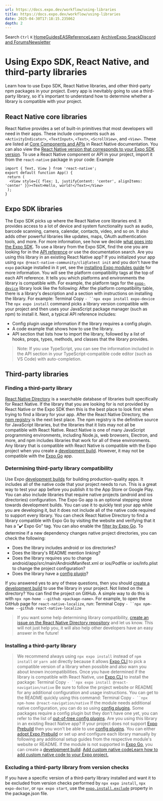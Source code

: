 ```yaml
---
url: https://docs.expo.dev/workflow/using-libraries
title: https://docs.expo.dev/workflow/using-libraries
date: 2025-04-30T17:18:15.235062
depth: 2
---
```


Search
`Ctrl` `K`
[Home](https://docs.expo.dev/)[Guides](https://docs.expo.dev/guides/overview)[EAS](https://docs.expo.dev/eas)[Reference](https://docs.expo.dev/versions/latest)[Learn](https://docs.expo.dev/tutorial/overview)
[Archive](https://docs.expo.dev/archive)[Expo Snack](https://snack.expo.dev)[Discord and Forums](https://chat.expo.dev)[Newsletter](https://expo.dev/mailing-list/signup)
# Using Expo SDK, React Native, and third-party libraries
Learn how to use Expo SDK, React Native libraries, and other third-party npm packages in your project.
Every app is inevitably going to use a third-party library, so it's important to understand how to determine whether a library is compatible with your project.
## React Native core libraries
React Native provides a set of built-in primitives that most developers will need in their apps. These include components such as `<ActivityIndicator>`, `<TextInput>`, `<Text>`, `<ScrollView>`, and `<View>`. These are listed at [Core Components and APIs](https://reactnative.dev/docs/components-and-apis) in React Native documentation. You can also view the [React Native version that corresponds to your Expo SDK version](https://docs.expo.dev/versions/latest).
To use a React Native component or API in your project, import it from the `react-native` package in your code:
Example
```
import { Text, View } from 'react-native';
export default function App() {
 return (
  <View style={{ flex: 1, justifyContent: 'center', alignItems: 'center' }}><Text>Hello, world!</Text></View>
 );
}

```

## Expo SDK libraries
The Expo SDK picks up where the React Native core libraries end. It provides access to a lot of device and system functionality such as audio, barcode scanning, camera, calendar, contacts, video, and so on. It also adds other powerful libraries like updates, maps, OAuth authentication tools, and more. For more information, see how we decide [what goes into the Expo SDK](https://expo.fyi/whats-in-the-sdk).
To use a library from the Expo SDK, find the one you are looking for in the [API reference](https://docs.expo.dev/versions/latest) or use the documentation search.
Are you using this library in an existing React Native app?
If you initialized your app using `npx @react-native-community/cli@latest init` and you don't have the `expo` package installed in it yet, see the [installing Expo modules guide](https://docs.expo.dev/bare/installing-expo-modules) for more information.
You will see the platform compatibility tags at the top of each API reference. It tells you which platforms and environments the library is compatible with. For example, the platform tags for the [`expo-device`](https://docs.expo.dev/versions/latest/sdk/device) library look like the following:
After the platform compatibility table, there is a library's description and a section with instructions on installing the library. For example:
Terminal
Copy
`- ``npx expo install expo-device`
The `npx expo install` command picks a library version compatible with your project and then uses your JavaScript package manager (such as npm) to install it.
Next, a typical API reference includes:
  * Config plugin usage information if the library requires a config plugin.
  * A code example that shows how to use the library.
  * API section that lists how to import the library, followed by a list of hooks, props, types, methods, and classes that the library provides.


> Note: If you use TypeScript, you can see the information included in the API section in your TypeScript-compatible code editor (such as VS Code) with auto-completion.
## Third-party libraries
### Finding a third-party library
[React Native Directory](https://reactnative.directory) is a searchable database of libraries built specifically for React Native. If the library that you are looking for is not provided by React Native or the Expo SDK then this is the best place to look first when trying to find a library for your app.
After the React Native Directory, the [npm registry](https://www.npmjs.com/) is the next best place. The npm registry is the definitive source for JavaScript libraries, but the libraries that it lists may not all be compatible with React Native. React Native is one of many JavaScript programming environments, including Node.js, web browsers, Electron, and more, and npm includes libraries that work for all of these environments. Any library that is compatible with React Native is compatible with the Expo project when you create a [development build](https://docs.expo.dev/workflow/overview#development-builds). However, it may not be compatible with the [Expo Go](https://expo.dev/go) app.
### Determining third-party library compatibility
Use Expo [development builds](https://docs.expo.dev/workflow/overview#development-builds) for building production-quality apps. It includes all of the native code that your project needs to run. This is a great way to test your app before you publish it to the App Store or Google Play. You can also include libraries that require native projects (android and ios directories) configuration.
The Expo Go app is an optional stepping stone towards development builds. You can use it to quickly test your app while you are developing it, but it does not include all of the native code required to support every library. You can check React Native Directory to find a library compatible with Expo Go by visiting the website and verifying that it has a "✔️ Expo Go" tag. You can also enable the [filter by Expo Go](https://reactnative.directory/?expoGo=true).
To determine if a new dependency changes native project directories, you can check the following:
  * Does the library includes android or ios directories?
  * Does the library's README mention linking?
  * Does the library requires you to change android/app/src/main/AndroidManifest.xml or ios/Podfile or ios/Info.plist to change the project configuration?
  * Does the library have a [config plugin](https://docs.expo.dev/config-plugins/introduction)?


If you answered yes to any of these questions, then you should [create a development build](https://docs.expo.dev/develop/development-builds/introduction) to use the library in your project.
Not listed on the directory? You can find the project on GitHub. A simple way to do this is with `npx npm-home --github <package-name>`. For example, to open the GitHub page for `react-native-localize`, run:
Terminal
Copy
`- ``npx npm-home --github react-native-localize`
> If you want some help determining library compatibility, [create an issue on the React Native Directory repository](https://github.com/react-native-community/directory/issues/new/choose) and let us know. This will not just help you, it will also help other developers have an easy answer in the future!
### Installing a third-party library
> We recommend always using `npx expo install` instead of `npm install` or `yarn add` directly because it allows [Expo CLI](https://docs.expo.dev/more/expo-cli) to pick a compatible version of a library when possible and also warn you about known incompatibilities.
Once you have determined if the library is compatible with React Native, use [Expo CLI](https://docs.expo.dev/more/expo-cli) to install the package:
Terminal
Copy
`- ``npx expo install @react-navigation/native`
Be sure to follow the project website or README for any additional configuration and usage instructions. You can get to the README quickly using this command:
Terminal
Copy
`- ``npx npm-home @react-navigation/native`
If the module needs additional native configuration, you can do so using [config plugins](https://docs.expo.dev/config-plugins/introduction). Some packages require a config plugin but they don't have one yet, you can refer to the list of [out-of-tree config plugins](https://github.com/expo/config-plugins/).
Are you using this library in an existing React Native app?
If your project does not support [Expo Prebuild](https://docs.expo.dev/workflow/prebuild) then you won't be able to use [config plugins](https://docs.expo.dev/config-plugins/introduction). You can either [adopt Expo Prebuild](https://docs.expo.dev/guides/adopting-prebuild) or set up and configure each library manually by following any additional setup guides from the respective module's website or README.
If the module is not supported in [Expo Go](https://expo.dev/go), you can create a [development build](https://docs.expo.dev/develop/development-builds/introduction):
[Add custom native codeLearn how to add custom native code to your Expo project.](https://docs.expo.dev/workflow/customizing)
### Excluding a third-party library from version checks
If you have a specific version of a third-party library installed and want it to be excluded from version checks performed by `npx expo install`, `npx expo-doctor`, or `npx expo start`, use the [`expo.install.exclude`](https://docs.expo.dev/versions/latest/config/package-json#exclude) property in the package.json file.


